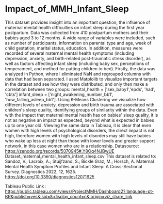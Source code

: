 # Impact_of_MMH_Infant_Sleep
This dataset provides insight into an important question, the influence of maternal mental health difficulties on infant sleep during the first year postpartum. Data was collected from 410 postpartum mothers and their babies aged 3 to 12 months. A wide range of variables were included, such as number of participants, information on parental type and age, week of child gestation, marital status, education. In addition, measures were recorded of several maternal mental health symptoms (including depression, anxiety, and birth-related post-traumatic stress disorder), as well as factors affecting infant sleep (including baby sex, perceptions of temperament, and method for putting children to bed).
Firstly, the data was analyzed in Python, where I eliminated NaN and regrouped columns with data that had been separated. I used Matplolib to visualize important targets in the dataset and see how they were distributed, and only then make a correlation between two groups:
mental_health = ['sex_baby1','epds', 'had', 'cbts']
infant_sleep = ['night_awakening_number_bb1', 'how_falling_asleep_bb1'].
Using K-Means Clustering we visualize how different levels of anxiety, depression and birth trauma are associated with children's sleep quality, identifying groups of similarity within the data.
Even with the impact that maternal mental health has on babies' sleep quality, it is not as negative an impact as expected, beyond what is expected in babies up to one year old.
Viewing the same data in Tableau, it is clear that even women with high levels of psychological disorders, the direct impact is not high, therefore women with high levels of disorders may still have babies who wake up less at night than those with lower levels and greater support network, in this case women who are in a relationship.
Datasource: https://zenodo.org/records/5070945#.Y8Oq4NJBwUE
Dataset_maternal_mental_health_infant_sleep.csv
This dataset is related to: Sandoz, V.; Lacroix, A.; Stuijfzand, S.; Bickle Graz, M.; Horsch, A. Maternal Mental Health Symptom Profiles and Infant Sleep: A Cross-Sectional Survey. Diagnostics 2022, 12, 1625. https://doi.org/10.3390/diagnostics12071625.  

Tableau Public Link : https://public.tableau.com/views/ProjectMMH/Dashboard2?:language=pt-BR&publish=yes&:sid=&:display_count=n&:origin=viz_share_link
